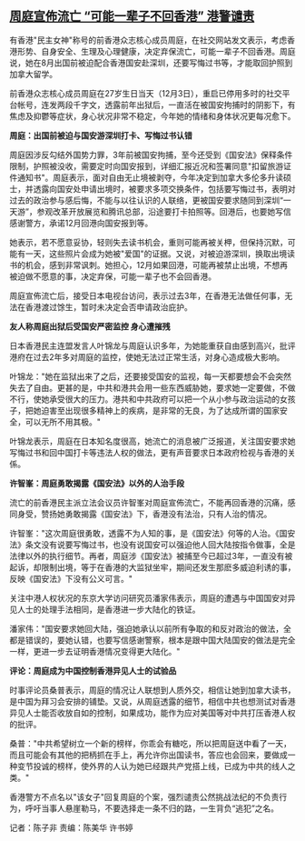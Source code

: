 <!--1701683085000-->
[周庭宣佈流亡 “可能一辈子不回香港” 港警谴责](https://www.rfa.org/mandarin/yataibaodao/gangtai/ec-12042023044227.html)
------

<p><span style="font-weight: 400;">有香港"民主女神"称号的前香港众志核心成员周庭，在社交网站发文表示，考虑香港形势、自身安全、生理及心理健康，决定弃保流亡，可能一辈子不回香港。周庭说，她在8月出国前被迫配合香港国安赴深圳，还要写悔过书等，才能取回护照到加拿大留学。</span></p><p></p><p><span style="font-weight: 400;">前香港众志核心成员周庭在27岁生日当天（12月3日），重启已停用多时的社交平台帐号，连发两段千字文，透露前年出狱后，一直活在被国安拘捕时的阴影下，有焦虑及抑鬱等症状，身心状况非常不稳定，今年她的情绪和身体状况更每况愈下。</span></p><p></p><p><b>周庭：出国前被迫与国安游深圳打卡、写悔过书认错</b></p><p></p><p><span style="font-weight: 400;">周庭因涉反勾结外国势力罪，3年前被国安拘捕，至今还受到《国安法》保释条件限制，护照被没收，需要定时向国安报到，详细汇报近况和签署同意"扣留旅游证件通知书"。周庭表示，面对自由无止境被剥夺，今年决定到加拿大多伦多升读硕士，并透露向国安处申请出境时，被要求多项交换条件，包括要写悔过书，表明对过去的政治参与感后悔，不能与以往认识的人联络，更被国安要求随同到深圳“一天游”，参观改革开放展览和腾讯总部，沿途要打卡拍照等。回港后，也要她写信感谢警方，承诺12月回港向国安报到等。</span></p><p></p><p><span style="font-weight: 400;">她表示，若不愿意妥协，轻则失去读书机会，重则可能再被关柙，但保持沉默，可能有一天，这些照片会成为她被"爱国"的证据。又说，对被迫游深圳，换取出境读书的机会，感到非常讽刺。她担心，12月如果回港，可能再被禁止出境，不想再被迫做不愿意的事，决定弃保，可能一辈子也不会回香港。</span></p><p></p><p><span style="font-weight: 400;">周庭宣佈流亡后，接受日本电视台访问，表示过去3年，在香港无法做任何事，无法在香港渡过馀生，暂时未决定会否申请政治庇护。</span></p><p></p><p><b>友人称周庭出狱后受国安严密监控 身心遭摧残</b></p><p></p><p><span style="font-weight: 400;">日本香港民主连盟发言人叶锦龙与周庭认识多年，为她能重获自由感到高兴，批评港府在过去2年多对周庭的监控，使她无法过正常生活，对身心造成极大影响。</span></p><p></p><p><span style="font-weight: 400;">叶锦龙："她在监狱出来了之后，还要接受国安的监视，每一天都要想会不会突然失去了自由。更甚的是，中共和港共会用一些东西威胁她，要求她一定要做，不做不行，使她承受很大的压力。港共和中共政府可以把一个从小参与政治运动的女孩子，把她迫害至出现很多精神上的疾病，是非常的无良，为了达成所谓的国家安全，可以无所不用其极。"</span></p><p></p><p><span style="font-weight: 400;">叶锦龙表示，周庭在日本知名度很高，她流亡的消息被广泛报道，关注国安要求她写悔过书和回中国打卡等违法人权的做法，更有声音要求日本政府检视与香港的关係。</span></p><p></p><p><b>许智峯：周庭勇敢揭露《国安法》以外的人治手段</b></p><p></p><p><span style="font-weight: 400;">流亡的前香港民主派立法会议员许智峯对周庭宣佈流亡，不能再回香港的沉痛，感同身受，赞扬她勇敢揭露《国安法》下，香港没有法治，只有人治的情况。</span></p><p></p><p><span style="font-weight: 400;">许智峯："这次周庭很勇敢，透露不为人知的事，是《国安法》何等的人治。《国安法》条文没有说要写悔过书，也没有说国安可以强迫他人回大陆按指令做事，全是法律以外的执行细节。再者，周庭涉《国安法》被捕至今已超过3年，一直没有被起诉，却限制出境，等于在香港的大监狱坐牢，期间还发生那麽多威迫利诱的事，反映《国安法》下没有公义可言。"</span></p><p></p><p><span style="font-weight: 400;">关注中港人权状况的东京大学访问研究员潘家伟表示，周庭的遭遇与中国国安对异见人士的处理手法相同，是香港进一步大陆化的铁证。</span></p><p></p><p><span style="font-weight: 400;">潘家伟："国安要求她回大陆，强迫她承认以前所有争取的和反对政治的做法，全都是错误的，要她认错，也要写信感谢警察，根本是跟中国大陆国安的做法是完全一样，更进一步去证明香港情况变得更大陆化。"</span></p><p></p><p><b>评论：周庭成为中国控制香港异见人士的试验品</b></p><p></p><p><span style="font-weight: 400;">时事评论员桑普表示，周庭的情况让人联想到人质外交，相信让她到加拿大读书，是中国为拜习会安排的铺垫。又说，从周庭透露的细节，相信中共也想测试对香港异见人士能否收放自如的控制，如果成功，能作为应对美国等对中共打压香港人权的批评。</span></p><p></p><p><span style="font-weight: 400;">桑普："中共希望树立一个新的榜样，你乖会有糖吃，所以把周庭送中看了一天，而且可能会有其他的把柄抓在手上，再允许你出国读书，答应也会回来，要做成一种变节投诚的榜样，使外界的人认为她已经跟共产党搭上线，已成为中共的线人之类。"</span></p><p></p><p><span style="font-weight: 400;">香港警方不点名以"该女子"回复周庭的个案，强烈谴责公然挑战法纪的不负责行为，呼吁当事人悬崖勒马，不要选择走一条不归的路，一生背负“逃犯”之名。</span></p><p></p><p><span style="font-weight: 400;">记者：陈子非 责编：陈美华 许书婷</span></p><p><br style="font-weight: 400;"/><br style="font-weight: 400;"/></p>
